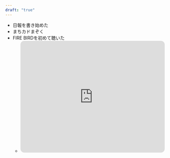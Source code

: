 ```yaml
---
draft: "true"
---
```

- 日報を書き始めた
- まちカドまぞく
- FIRE BIRDを初めて聴いた
    - <iframe style="border-radius:12px" src="https://open.spotify.com/embed/track/6zj48TjUA1GKb28KZMdXKX?utm_source=generator&theme=0" width="100%" height="352" frameBorder="0" allowfullscreen="" allow="autoplay; clipboard-write; encrypted-media; fullscreen; picture-in-picture" loading="lazy"></iframe>